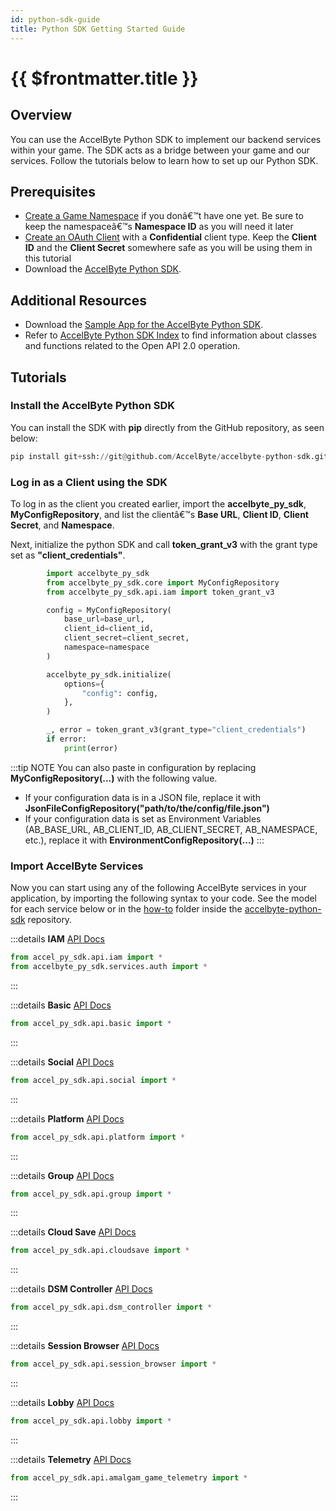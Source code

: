 ```yaml
---
id: python-sdk-guide
title: Python SDK Getting Started Guide
---
```


# {{ $frontmatter.title }}

## Overview
You can use the AccelByte Python SDK to implement our backend services within your game. The SDK acts as a bridge between your game and our services. Follow the tutorials below to learn how to set up our Python SDK.

## Prerequisites

*  <a href="/guides/access/namespaces.html#how-to-create-a-game-namespace" target="_blank">Create a Game Namespace</a> if you donâ€™t have one yet. Be sure to keep the namespaceâ€™s **Namespace ID** as you will need it later
*  <a href="/guides/access/iam-client.html#create-a-client" target="_blank">Create an OAuth Client</a> with a **Confidential** client type. Keep the **Client ID** and the **Client Secret** somewhere safe as you will be using them in this tutorial
* Download the [AccelByte Python SDK](https://github.com/AccelByte/accelbyte-python-sdk).

## Additional Resources

* Download the [Sample App for the AccelByte Python SDK](https://github.com/AccelByte/accelbyte-python-sdk/tree/master/sample_app).
* Refer to [AccelByte Python SDK Index](https://github.com/AccelByte/accelbyte-python-sdk/tree/master/docs) to find information about classes and functions related to the Open API 2.0 operation.


## Tutorials
### Install the AccelByte Python SDK

You can install the SDK with **pip** directly from the GitHub repository, as seen below:

```py
pip install git+ssh://git@github.com/AccelByte/accelbyte-python-sdk.git@master#egg=accelbyte_py_sdk
```

### Log in as a Client using the SDK

To log in as the client you created earlier, import the **accelbyte_py_sdk**, **MyConfigRepository**, and list the clientâ€™s **Base URL**, **Client ID**, **Client Secret**, and **Namespace**.

Next, initialize the python SDK and call  **token_grant_v3**  with the grant type set as **"client_credentials"**.

```py
        import accelbyte_py_sdk
        from accelbyte_py_sdk.core import MyConfigRepository
        from accelbyte_py_sdk.api.iam import token_grant_v3

        config = MyConfigRepository(
            base_url=base_url,
            client_id=client_id,
            client_secret=client_secret,
            namespace=namespace
        )

        accelbyte_py_sdk.initialize(
            options={
                "config": config,
            },
        )

        _, error = token_grant_v3(grant_type="client_credentials")
        if error:
            print(error)
```


:::tip NOTE
You can also paste in configuration by replacing **MyConfigRepository(...)** with the following value.

* If your configuration data is in a JSON file, replace it with **JsonFileConfigRepository("path/to/the/config/file.json")**
* If your configuration data is set as Environment Variables (AB_BASE_URL, AB_CLIENT_ID, AB_CLIENT_SECRET, AB_NAMESPACE, etc.), replace it with **EnvironmentConfigRepository(...)**
:::

### Import AccelByte Services

Now you can start using any of the following AccelByte services in your application, by importing the following syntax to your code. See the model for each service below or in the [how-to](https://github.com/AccelByte/accelbyte-python-sdk/tree/main/samples/how-to) folder inside the [accelbyte-python-sdk](https://github.com/AccelByte/accelbyte-python-sdk) repository.

:::details <strong>IAM</strong>
[API Docs](https://demo.accelbyte.io/iam/apidocs/)
```py
from accel_py_sdk.api.iam import *
from accelbyte_py_sdk.services.auth import *
```
:::

:::details <strong>Basic</strong>
[API Docs](https://demo.accelbyte.io/basic/apidocs/)
```py
from accel_py_sdk.api.basic import *
```
:::

:::details <strong>Social</strong>
[API Docs](https://demo.accelbyte.io/social/apidocs/)
```py
from accel_py_sdk.api.social import *
```
:::

:::details <strong>Platform</strong>
[API Docs](https://demo.accelbyte.io/platform/apidocs/)
```py
from accel_py_sdk.api.platform import *
```
:::

:::details <strong>Group</strong>
[API Docs](https://demo.accelbyte.io/group/apidocs/)
```py
from accel_py_sdk.api.group import *
```
:::

:::details <strong>Cloud Save</strong>
[API Docs](https://demo.accelbyte.io/cloudsave/apidocs/)
```py
from accel_py_sdk.api.cloudsave import *
```
:::

:::details <strong>DSM Controller</strong>
[API Docs](https://demo.accelbyte.io/dsmcontroller/apidocs/)
```py
from accel_py_sdk.api.dsm_controller import *
```
:::

:::details <strong>Session Browser</strong>
[API Docs](https://demo.accelbyte.io/sessionbrowser/apidocs/)
```py
from accel_py_sdk.api.session_browser import *
```
:::

:::details <strong>Lobby</strong>
[API Docs](https://demo.accelbyte.io/lobby/apidocs/)
```py
from accel_py_sdk.api.lobby import *
```
:::

:::details <strong>Telemetry</strong>
[API Docs](https://demo.accelbyte.io/game-telemetry/apidocs)
```py
from accel_py_sdk.api.amalgam_game_telemetry import *
```
:::